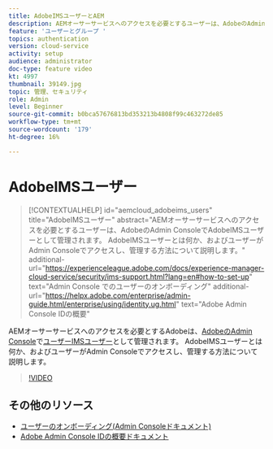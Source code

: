 ```yaml
---
title: AdobeIMSユーザーとAEM
description: AEMオーサーサービスへのアクセスを必要とするユーザーは、AdobeのAdmin ConsoleでAdobeIMSユーザーとして管理されます。 AdobeIMSユーザーとは何か、およびユーザーがAdmin Consoleでアクセスし、管理する方法について説明します。
feature: 'ユーザーとグループ '
topics: authentication
version: cloud-service
activity: setup
audience: administrator
doc-type: feature video
kt: 4997
thumbnail: 39149.jpg
topic: 管理、セキュリティ
role: Admin
level: Beginner
source-git-commit: b0bca57676813bd353213b4808f99c463272de85
workflow-type: tm+mt
source-wordcount: '179'
ht-degree: 16%

---
```



# AdobeIMSユーザー

>[!CONTEXTUALHELP]
>id="aemcloud_adobeims_users"
>title="AdobeIMSユーザー"
>abstract="AEMオーサーサービスへのアクセスを必要とするユーザーは、AdobeのAdmin ConsoleでAdobeIMSユーザーとして管理されます。 AdobeIMSユーザーとは何か、およびユーザーがAdmin Consoleでアクセスし、管理する方法について説明します。"
>additional-url="https://experienceleague.adobe.com/docs/experience-manager-cloud-service/security/ims-support.html?lang=en#how-to-set-up" text="Admin Console でのユーザーのオンボーディング"
>additional-url="https://helpx.adobe.com/enterprise/admin-guide.html/enterprise/using/identity.ug.html" text="Adobe Admin Console IDの概要"

AEMオーサーサービスへのアクセスを必要とするAdobeは、[AdobeのAdmin Console](https://adminconsole.adobe.com)で[ユーザーIMSユーザー](https://helpx.adobe.com/jp/enterprise/using/set-up-identity.html)として管理されます。 AdobeIMSユーザーとは何か、およびユーザーがAdmin Consoleでアクセスし、管理する方法について説明します。

>[!VIDEO](https://video.tv.adobe.com/v/39149/?quality=12&learn=on)

## その他のリソース

+ [ユーザーのオンボーディング(Admin Consoleドキュメント)](https://docs.adobe.com/content/help/en/experience-manager-cloud-service/security/ims-support.html#onboarding-users-in-admin-console)
+ [Adobe Admin Console IDの概要ドキュメント](https://helpx.adobe.com/jp/enterprise/using/identity.html)
